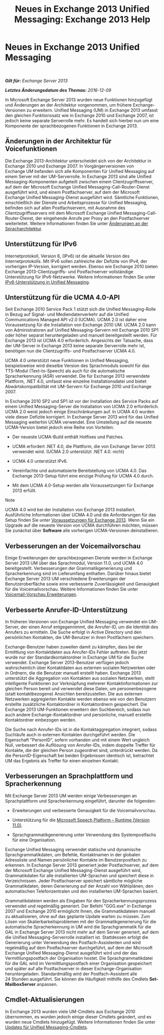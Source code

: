 ﻿---
title: 'Neues in Exchange 2013 Unified Messaging: Exchange 2013 Help'
TOCTitle: Neues in Exchange 2013 Unified Messaging
ms:assetid: a444ef2d-d893-408e-adf9-c9d8a8b07593
ms:mtpsurl: https://technet.microsoft.com/de-de/library/JJ150545(v=EXCHG.150)
ms:contentKeyID: 50476359
ms.date: 04/24/2018
mtps_version: v=EXCHG.150
ms.translationtype: HT
---

# Neues in Exchange 2013 Unified Messaging

 

_**Gilt für:** Exchange Server 2013_

_**Letztes Änderungsdatum des Themas:** 2016-12-09_

In Microsoft Exchange Server 2013 wurden neue Funktionen hinzugefügt und Änderungen an der Architektur vorgenommen, um frühere Exchange-Versionen zu erweitern. Unified Messaging (UM) in Exchange 2013 umfasst den gleichen Funktionssatz wie in Exchange 2010 und Exchange 2007, ist jedoch keine separate Serverrolle mehr. Es handelt sich hierbei nun um eine Komponente der sprachbezogenen Funktionen in Exchange 2013.

## Änderungen in der Architektur für Voicefunktionen

Die Exchange 2013-Architektur unterscheidet sich von der Architektur in Exchange 2010 und Exchange 2007. In Vorgängerversionen von Exchange UM befanden sich alle Komponenten für Unified Messaging auf einem Server mit der UM-Serverrolle. In Exchange 2013 sind alle Unified Messaging-Komponenten aufgeteilt zwischen einem Clientzugriffsserver, auf dem der Microsoft Exchange Unified Messaging-Call-Router-Dienst ausgeführt wird, und einem Postfachserver, auf dem der Microsoft Exchange Unified Messaging-Dienst ausgeführt wird. Sämtliche Funktionen, einschließlich der Dienste und Arbeitsprozesse für Unified Messaging, befinden sich auf allen Postfachservern, mit Ausnahme des Clientzugriffsservers mit dem Microsoft Exchange Unified Messaging-Call-Router-Dienst, der eingehende Anrufe per Proxy an den Postfachserver weiterleitet. Weitere Informationen finden Sie unter [Änderungen an der Spracharchitektur](voice-architecture-changes-exchange-2013-help.md).

## Unterstützung für IPv6

Internetprotokoll, Version 6, (IPv6) ist die aktuelle Version des Internetprotokolls. Mit IPv6 sollen zahlreiche der Defizite von IPv4, der vorherigen IP-Version, korrigiert werden. Ebenso wie Exchange 2010 bieten Exchange 2013-Clientzugriffs- und Postfachserver vollständige Unterstützung für IPv6-Netzwerke. Weitere Informationen finden Sie unter [IPv6-Unterstützung in Unified Messaging](ipv6-support-in-unified-messaging-exchange-2013-help.md).

## Unterstützung für die UCMA 4.0-API

Seit Exchange 2010 Service Pack 1 stützt sich die Unified Messaging-Rolle in Bezug auf Signal- und Mediendatenverkehr auf die Unified Communications Managed API v2.0 (UCMA). UCMA 2.0 ist daher eine Voraussetzung für die Installation von Exchange 2010 UM. UCMA 2.0 kann von Administratoren auf Unified Messaging-Servern mit Exchange 2010 SP1 oder höher separat heruntergeladen und manuell bereitgestellt werden. Für Exchange 2013 ist UCMA 4.0 erforderlich. Angesichts der Tatsache, dass der UM-Server in Exchange 2013 keine separate Serverrolle mehr ist, benötigen nun die Clientzugriffs- und Postfachserver UCMA 4.0.

UCMA 4.0 unterstützt neue Funktionen in Unified Messaging, beispielsweise wird dieselbe Version des Sprachmoduls sowohl für das TTS-Modul (Text-to-Speech) als auch für die automatische Spracherkennung (ASR) verwendet. Die für Exchange 2013 verwendete Plattform, .NET 4.0, umfasst eine einzelne Installationsdatei und bietet Abwärtskompatibilität mit UM-Servern für Exchange 2010 und Exchange 2007.

In Exchange 2010 SP2 und SP1 ist vor der Installation des Service Packs auf einem Unified Messaging-Server die Installation von UCMA 2.0 erforderlich. UCMA 2.0 weist jedoch einige Einschränkungen auf. In UCMA 4.0 wurden viele dieser Defizite korrigiert. In Exchange Server 2013 wird für das Unified Messaging weiterhin UCMA verwendet. Eine Umstellung auf die neueste UCMA-Version bietet jedoch eine Reihe von Vorteilen:

  - Der neueste UCMA-Build enthält Hotfixes und Patches.

  - UCMA erfordert .NET 4.0, die Plattform, die von Exchange Server 2013 verwendet wird. (UCMA 2.0 unterstützt .NET 4.0. nicht)

  - UCMA 4.0 unterstützt IPv6.

  - Vereinfachte und automatisierte Bereitstellung von UCMA 4.0. Das Exchange 2013-Setup führt eine einzige Prüfung für UCMA 4.0 durch.

  - Mit dem UCMA 4.0-Setup werden alle Voraussetzungen für Exchange 2013 erfüllt.


> [!NOTE]
> UCMA&nbsp;4.0 wird bei der Installation von Exchange 2013 installiert. Ausführliche Informationen über UCMA&nbsp;4.0 und die Anforderungen für das Setup finden Sie unter <A href="exchange-2013-prerequisites-exchange-2013-help.md">Voraussetzungen für Exchange 2013</A>. Wenn Sie ein Upgrade auf die neueste Version von UCMA durchführen möchten, müssen Sie zunächst über <STRONG>Software</STRONG> alle vorherigen UCMA-Versionen deinstallieren.



## Verbesserungen an der Voicemailvorschau

Einige Erweiterungen der sprachbezogenen Dienste werden in Exchange Server 2013 UM über das Sprachmodul, Version 11.0, und UCMA 4.0 bereitgestellt. Verbesserungen der Grammatikgenerierung und Spracherkennung sind im Lieferumfang enthalten. Darüber hinaus bietet Exchange Server 2013 UM verschiedene Erweiterungen der Benutzeroberfläche sowie eine verbesserte Zuverlässigkeit und Genauigkeit für die Voicemailvorschau. Weitere Informationen finden Sie unter [Voicemail-Vorschau Erweiterungen](voice-mail-preview-enhancements-exchange-2013-help.md).

## Verbesserte Anrufer-ID-Unterstützung

In früheren Versionen von Exchange Unified Messaging verwendet ein UM-Server, der einen Anruf entgegennimmt, die Anrufer-ID, um die Identität des Anrufers zu ermitteln. Die Suche erfolgt in Active Directory und den persönlichen Kontakten, die UM-Benutzer in ihren Postfächern speichern.

Exchange-Benutzer haben zuweilen damit zu kämpfen, dass bei der Ermittlung von Kontaktdaten aus Anrufer-IDs Fehler auftreten. Bis jetzt wurde nur der Standardkontaktordner in Exchange UM für die Suche verwendet. Exchange Server 2013-Benutzer verfügen jedoch wahrscheinlich über Kontaktdaten aus externen sozialen Netzwerken oder in Ordnern, die die Benutzer manuell erstellt haben. Exchange 2013 unterstützt die Aggregation von Kontakten aus sozialen Netzwerken, stellt intelligente Funktionen zur Verknüpfung mehrerer Kontaktinformationen zur gleichen Person bereit und verwendet diese Daten, um personenbezogene (statt kontaktbezogene) Ansichten bereitzustellen. Die aus externen Netzwerken aggregierten Kontakte werden ebenso wie von den Benutzern erstellte zusätzliche Kontaktordner in Kontaktordnern gespeichert. Die Exchange 2013 UM-Funktionen erweitern den Suchbereich, sodass nun auch andere Exchange-Kontaktordner und persönliche, manuell erstellte Kontaktordner einbezogen werden.

Die Suche nach Anrufer-IDs ist in die Kontaktaggregation integriert, sodass Suchläufe auch in externen Kontakten durchgeführt werden. Die Eigenschaft "PersonID", sofern vorhanden und mit einem Wert ungleich Null, verbessert die Auflösung von Anrufer-IDs, indem doppelte Treffer für Kontakte, die der gleichen Person zugeordnet sind, unterdrückt werden. Da die PersonID-Eigenschaft bei beiden Ergebnissen identisch ist, betrachtet UM das Ergebnis als Treffer für einen einzelnen Kontakt.

## Verbesserungen an Sprachplattform und Spracherkennung

Mit Exchange Server 2013 UM werden einige Verbesserungen an Sprachplattform und Spracherkennung eingeführt, darunter die folgenden:

  - Erweiterungen und verbesserte Genauigkeit für die Voicemailvorschau.

  - Unterstützung für die [Microsoft Speech Platform – Runtime (Version 11.0)](https://go.microsoft.com/fwlink/p/?linkid=253196).

  - Sprachgrammatikgenerierung unter Verwendung des Systempostfachs für eine Organisation.

Exchange Unified Messaging verwendet statische und dynamische Sprachgrammatikdaten, um Befehle, Kontaktnamen in der globalen Adressliste und Namen persönlicher Kontakte im Benutzerpostfach zu erkennen. In Exchange Server 2013 generiert jeder Postfachserver, auf dem der Microsoft Exchange Unified Messaging-Dienst ausgeführt wird, Grammatikdaten für alle installierten UM-Sprachen und speichert diese in Verzeichnissen. Jeder Postfachserver speichert sämtliche mögliche Grammatikdaten, deren Generierung auf der Anzahl von Wählplänen, den automatischen Telefonzentralen und den installierten UM-Sprachen basiert.

Grammatikdateien werden als Eingaben für den Spracherkennungsprozess verwendet und regelmäßig generiert. Der Befehl "GGG.exe" in Exchange 2007 und Exchange 2010 ermöglicht Ihnen, die Grammatikdateien manuell zu aktualisieren, ohne auf das geplante Update warten zu müssen. Zum Lösen von Skalierbarkeitsproblemen mit der Grammatikgenerierung für die automatische Spracherkennung in UM wird die Sprachgrammatik für die GAL in Exchange Server 2013 nicht mehr auf dem Server generiert, auf dem die Unified Messaging-Serverrolle installiert ist. Stattdessen erfolgt die Generierung unter Verwendung des Postfach-Assistenten und wird regelmäßig auf dem Postfachserver durchgeführt, auf dem der Microsoft Exchange Unified Messaging-Dienst ausgeführt wird und der das Vermittlungspostfach der Organisation hostet. Die Sprachgrammatikdatei für die GAL wird im Vermittlungspostfach einer Organisation gespeichert und später auf alle Postfachserver in dieser Exchange-Organisation heruntergeladen. Standardmäßig wird der Postfach-Assistent alle 24 Stunden ausgeführt. Sie können die Häufigkeit mithilfe des Cmdlets **Set-MailboxServer** anpassen.

## Cmdlet-Aktualisierungen

In Exchange 2013 wurden viele UM-Cmdlets aus Exchange 2010 übernommen, es wurden jedoch einige dieser Cmdlets geändert, und es wurden neue Cmdlets hinzugefügt. Weitere Informationen finden Sie unter [Updates für Unified Messaging-Cmdlets](unified-messaging-cmdlet-updates-exchange-2013-help.md).

